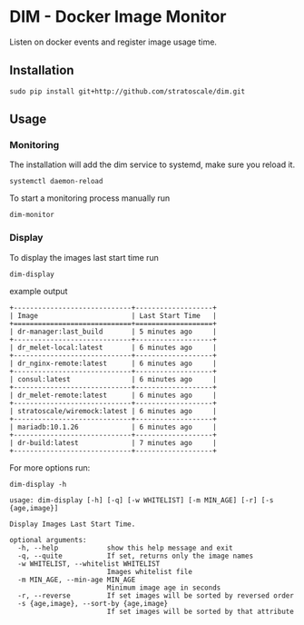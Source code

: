 # DIM - Docker Image Monitor

Listen on docker events and register image usage time.

## Installation
```
sudo pip install git+http://github.com/stratoscale/dim.git
```

## Usage

### Monitoring
The installation will add the dim service to systemd, make sure you reload it.

```
systemctl daemon-reload
``` 

To start a monitoring process manually run
```
dim-monitor
```

### Display

To display the images last start time run
```
dim-display
``` 
example output

```
+-----------------------------+-------------------+
| Image                       | Last Start Time   |
+=============================+===================+
| dr-manager:last_build       | 5 minutes ago     |
+-----------------------------+-------------------+
| dr_melet-local:latest       | 6 minutes ago     |
+-----------------------------+-------------------+
| dr_nginx-remote:latest      | 6 minutes ago     |
+-----------------------------+-------------------+
| consul:latest               | 6 minutes ago     |
+-----------------------------+-------------------+
| dr_melet-remote:latest      | 6 minutes ago     |
+-----------------------------+-------------------+
| stratoscale/wiremock:latest | 6 minutes ago     |
+-----------------------------+-------------------+
| mariadb:10.1.26             | 6 minutes ago     |
+-----------------------------+-------------------+
| dr-build:latest             | 7 minutes ago     |
+-----------------------------+-------------------+
```

For more options run:
```
dim-display -h
``` 

```
usage: dim-display [-h] [-q] [-w WHITELIST] [-m MIN_AGE] [-r] [-s {age,image}]

Display Images Last Start Time.

optional arguments:
  -h, --help            show this help message and exit
  -q, --quite           If set, returns only the image names
  -w WHITELIST, --whitelist WHITELIST
                        Images whitelist file
  -m MIN_AGE, --min-age MIN_AGE
                        Minimum image age in seconds
  -r, --reverse         If set images will be sorted by reversed order
  -s {age,image}, --sort-by {age,image}
                        If set images will be sorted by that attribute

```
